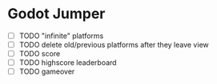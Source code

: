 # Godot Jumper

- [ ] TODO "infinite" platforms
- [ ] TODO delete old/previous platforms after they leave view
- [ ] TODO score
- [ ] TODO highscore leaderboard
- [ ] TODO gameover
